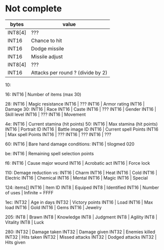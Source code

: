 # Not complete


bytes | value
---|---
INT8[4] | ??? 
INT16 | Chance to hit
INT16 | Dodge missile
INT16 | Missile adjust
INT8[4] | ???
INT16 | Attacks per round ? (divide by 2)
10:

16:
INT16 | Number of items (max 30)

28:
INT16 | Magic resistance
INT16 | ???
INT16 | Armor rating
INT16 | Damage
30:
INT16 | Race
INT16 | Caste
INT16 | ???
INT16 | Gender
INT16 | Skill level
INT16 | ???
INT16 | Movement

4e:
INT16 | Current stamina (hit points)
50:
INT16 | Max stamina (hit points)
INT16 | Portrait ID
INT16 | Battle image ID
INT16 | Current spell Points
INT16 | Max spell Points
INT16 | ???
INT16 | ???
INT16 | ???


60:
INT16 | Bare hand damage
conditions:
INT16 | 
tilogmed 020

be:
INT16 | Remaining spell selection points

f6:
INT16 | Cause major wound
INT16 | Acrobatic act
INT16 | Force lock

110:
Demage reduction vs:
INT16 | Charm
INT16 | Heat
INT16 | Cold
INT16 | Electric
INT16 | Chemical
INT16 | Mental
INT16 | Magic
INT16 | Special

124:
items[]
INT16 | Item ID
INT8 | Equiped
INT8 | Identified
INT16 | Number of uses | Infinite = FFFF

1ec:
INT32 | Age in days
INT32 | Victory points
INT16 | Load
INT16 | Max load
INT16 | Gold
INT16 | Gems
INT16 | Jewelry

205:
INT8 | Brawn
INT8 | Knowledge
INT8 | Judgment
INT8 | Agility
INT8 | Vitality
INT8 | Luck

280:
INT32 | Damage taken
INT32 | Damage given
INT32 | Enemies killed
INT32 | Hits taken
INT32 | Missed attacks
INT32 | Dodged attacks
INT32 | Hits given
